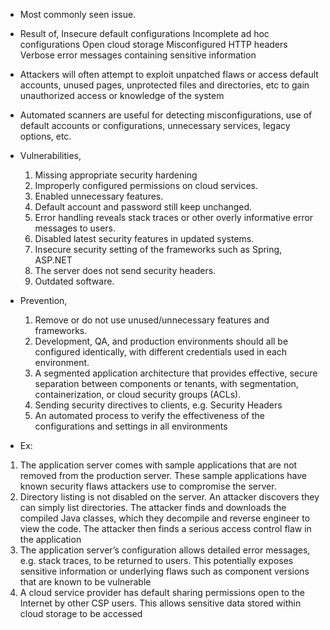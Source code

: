 - Most commonly seen issue.
- Result of,
	Insecure default configurations
	Incomplete ad hoc configurations
	Open cloud storage
	Misconfigured HTTP headers
	Verbose error messages containing sensitive information
- Attackers will often attempt to exploit unpatched flaws or access default accounts, unused pages, unprotected files and directories, etc to gain unauthorized access or knowledge of the system
- Automated scanners are useful for detecting misconfigurations, use of default accounts or configurations, unnecessary services, legacy options, etc.

- Vulnerabilities,
	1. Missing appropriate security hardening
	2. Improperly configured permissions on cloud services. 
	3. Enabled unnecessary features.
	4. Default account and password still keep unchanged.
	5. Error handling reveals stack traces or other overly informative error messages to users.
	6. Disabled latest security features in updated systems.
	7. Insecure security setting of the frameworks such as Spring, ASP.NET
	8. The server does not send security headers.
	9. Outdated software.

- Prevention,
	1. Remove or do not use unused/unnecessary features and frameworks.
	2. Development, QA, and production environments should all be configured identically, with different credentials used in each environment.
	3. A segmented application architecture that provides effective, secure separation between components or tenants, with segmentation, containerization, or cloud security groups (ACLs).
	4. Sending security directives to clients, e.g. Security Headers
	5. An automated process to verify the effectiveness of the configurations and settings in all environments

- Ex:
1. The application server comes with sample applications that are not removed from the production server. 
	These sample applications have known security flaws attackers use to compromise the server.
2. Directory listing is not disabled on the server.
	An attacker discovers they can simply list directories. The attacker finds and downloads the compiled Java classes, which they decompile and reverse engineer to view the code. The attacker then finds a serious access control flaw in the application
3. The application server’s configuration allows detailed error messages, e.g. stack traces, to be returned to users.
	This potentially exposes sensitive information or underlying flaws such as component versions that are known to be vulnerable
4. A cloud service provider has default sharing permissions open to the Internet by other CSP users. This allows sensitive data stored within cloud storage to be accessed
